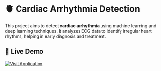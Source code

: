 # 🫀 Cardiac Arrhythmia Detection

This project aims to detect **cardiac arrhythmia** using machine learning and deep learning techniques. It analyzes ECG data to identify irregular heart rhythms, helping in early diagnosis and treatment.

## 🔗 Live Demo  
[![Visit Application](https://img.shields.io/badge/Live%20Demo-Click%20Here-blue?style=for-the-badge)](http://13.232.65.17:5000/)
